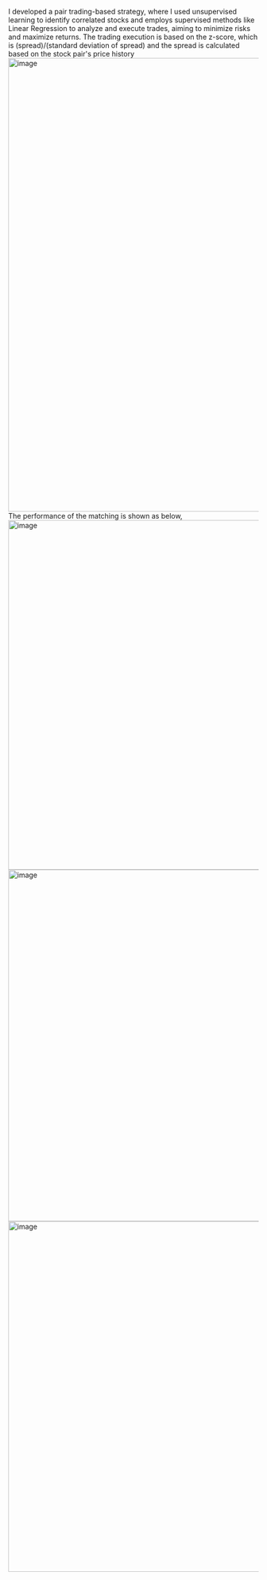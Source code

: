 I developed a pair trading-based strategy, where I used unsupervised learning to identify correlated stocks and employs supervised methods like Linear Regression to analyze and execute trades, aiming to minimize risks and maximize returns. The trading execution is based on the z-score, which is (spread)/(standard deviation of spread) and the spread is calculated based on the stock pair's price history
<img width="911" alt="image" src="https://github.com/wanghaoxue0/quant-strat/assets/55145514/54dd2d50-fac9-4a6a-aac0-83a71614d74d">
The performance of the matching is shown as below,
<img width="702" alt="image" src="https://github.com/wanghaoxue0/quant-strat/assets/55145514/8d0d23ab-04d4-4e37-a5c9-eb08e3b78925">
<img width="706" alt="image" src="https://github.com/wanghaoxue0/quant-strat/assets/55145514/3b8a5cfd-770b-459a-a888-f908ce4ac34f">
<img width="704" alt="image" src="https://github.com/wanghaoxue0/quant-strat/assets/55145514/e1d2b0da-49a5-417b-afce-6398945ac2a0">

